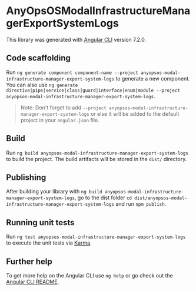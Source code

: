# AnyOpsOSModalInfrastructureManagerExportSystemLogs

This library was generated with [Angular CLI](https://github.com/angular/angular-cli) version 7.2.0.

## Code scaffolding

Run `ng generate component component-name --project anyopsos-modal-infrastructure-manager-export-system-logs` to generate a new component. You can also use `ng generate directive|pipe|service|class|guard|interface|enum|module --project anyopsos-modal-infrastructure-manager-export-system-logs`.
> Note: Don't forget to add `--project anyopsos-modal-infrastructure-manager-export-system-logs` or else it will be added to the default project in your `angular.json` file. 

## Build

Run `ng build anyopsos-modal-infrastructure-manager-export-system-logs` to build the project. The build artifacts will be stored in the `dist/` directory.

## Publishing

After building your library with `ng build anyopsos-modal-infrastructure-manager-export-system-logs`, go to the dist folder `cd dist/anyopsos-modal-infrastructure-manager-export-system-logs` and run `npm publish`.

## Running unit tests

Run `ng test anyopsos-modal-infrastructure-manager-export-system-logs` to execute the unit tests via [Karma](https://karma-runner.github.io).

## Further help

To get more help on the Angular CLI use `ng help` or go check out the [Angular CLI README](https://github.com/angular/angular-cli/blob/master/README.md).
